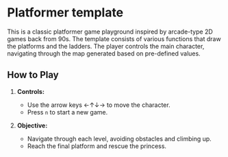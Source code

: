 
# Platformer template

This is a classic platformer game playground inspired by arcade-type 2D games back from 90s. The template consists of various functions that draw the platforms and the ladders. The player controls the main character, navigating through the map generated based on pre-defined values.



## How to Play

1. **Controls:**
   - Use the arrow keys ←↑↓→ to move the character.
   - Press `n` to start a new game.

2. **Objective:**
   - Navigate through each level, avoiding obstacles and climbing up.
   - Reach the final platform and rescue the princess.
